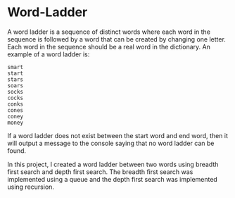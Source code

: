 # Word-Ladder

A word ladder is a sequence of distinct words where each word in the sequence is followed by a word that can be created by changing one letter. Each word in the sequence should be a real word in the dictionary. An example of a word ladder is:

    smart
    start
    stars
    soars
    socks
    cocks
    conks
    cones
    coney
    money

If a word ladder does not exist between the start word and end word, then it will output a message to the console saying that no word ladder can be found. 

In this project, I created a word ladder between two words using breadth first search and depth first search. The breadth first search was implemented using a queue and the depth first search was implemented using recursion. 
